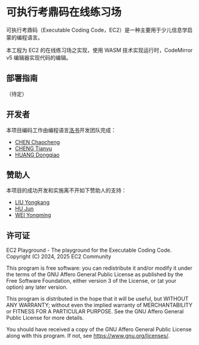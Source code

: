 # 可执行考鼎码在线练习场

可执⾏考⿍码（Executable Coding Code，EC2）是⼀种主要⽤于少⼉信息学启蒙的编程语⾔。

本工程为 EC2 的在线练习场之实现，使用 WASM 技术实现运行时，CodeMirror v5 编辑器实现代码的编辑。

## 部署指南

（待定）

## 开发者

本项目编码工作由编程语言[洛书]()开发团队完成：

- [CHEN Chaocheng](#)
- [CHENG Tianyu](#)
- [HUANG Dongqiao](#)

## 赞助人

本项目的成功开发和实施离不开如下赞助人的支持：

- [LIU Yongkang](#)
- [HU Jun](#)
- [WEI Yongming](https://github.com/VincentWei)

## 许可证

EC2 Playground - The playground for the Executable Coding Code.
Copyright (C) 2024, 2025 EC2 Community

This program is free software: you can redistribute it and/or modify
it under the terms of the GNU Affero General Public License as
published by the Free Software Foundation, either version 3 of the
License, or (at your option) any later version.

This program is distributed in the hope that it will be useful,
but WITHOUT ANY WARRANTY; without even the implied warranty of
MERCHANTABILITY or FITNESS FOR A PARTICULAR PURPOSE.  See the
GNU Affero General Public License for more details.

You should have received a copy of the GNU Affero General Public License
along with this program.  If not, see <https://www.gnu.org/licenses/>.
